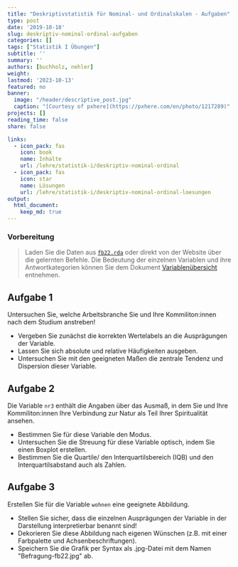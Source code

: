 ```yaml
---
title: "Deskriptivstatistik für Nominal- und Ordinalskalen - Aufgaben" 
type: post
date: '2019-10-18' 
slug: deskriptiv-nominal-ordinal-aufgaben
categories: [] 
tags: ["Statistik I Übungen"] 
subtitle: ''
summary: '' 
authors: [buchholz, nehler]
weight: 
lastmod: '2023-10-13'
featured: no
banner:
  image: "/header/descriptive_post.jpg"
  caption: "[Courtesy of pxhere](https://pxhere.com/en/photo/1217289)"
projects: []
reading_time: false
share: false

links:
  - icon_pack: fas
    icon: book
    name: Inhalte
    url: /lehre/statistik-i/deskriptiv-nominal-ordinal
  - icon_pack: fas
    icon: star
    name: Lösungen
    url: /lehre/statistik-i/deskriptiv-nominal-ordinal-loesungen
output:
  html_document:
    keep_md: true
---
```







### Vorbereitung

> Laden Sie die Daten aus [<i class="fas fa-download"></i> `fb22.rda`](/daten/fb22.rda) oder direkt von der Website über die gelernten Befehle. Die Bedeutung der einzelnen Variablen und ihre Antwortkategorien können Sie dem Dokument [Variablenübersicht](/lehre/statistik-i/variablen.pdf) entnehmen.


## Aufgabe 1

Untersuchen Sie, welche Arbeitsbranche Sie und Ihre Kommiliton:innen nach dem Studium anstreben!  

* Vergeben Sie zunächst die korrekten Wertelabels an die Ausprägungen der Variable.  
* Lassen Sie sich absolute und relative Häufigkeiten ausgeben.  
* Untersuchen Sie mit den geeigneten Maßen die zentrale Tendenz und Dispersion dieser Variable.  


## Aufgabe 2

Die Variable `nr3` enthält die Angaben über das Ausmaß, in dem Sie und Ihre Kommiliton:innen Ihre Verbindung zur Natur als Teil Ihrer Spiritualität ansehen.

* Bestimmen Sie für diese Variable den Modus.     
* Untersuchen Sie die Streuung für diese Variable optisch, indem Sie einen Boxplot erstellen.  
* Bestimmen Sie die Quartile/ den Interquartilsbereich (IQB) und den Interquartilsabstand auch als Zahlen.


## Aufgabe 3

Erstellen Sie für die Variable `wohnen` eine geeignete Abbildung.   

* Stellen Sie sicher, dass die einzelnen Ausprägungen der Variable in der Darstellung interpretierbar benannt sind!  
* Dekorieren Sie diese Abbildung nach eigenen Wünschen (z.B. mit einer Farbpalette und Achsenbeschriftungen).
* Speichern Sie die Grafik per Syntax als .jpg-Datei mit dem Namen "Befragung-fb22.jpg" ab.

